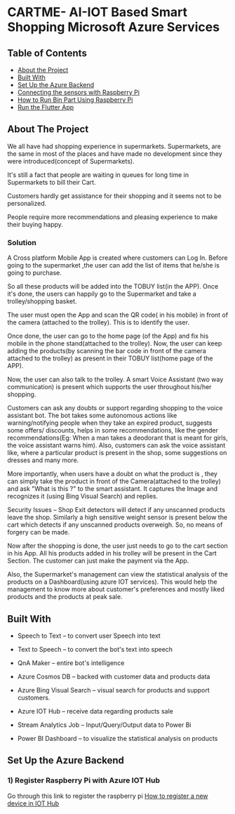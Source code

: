 # CARTME- AI-IOT Based Smart Shopping Microsoft Azure Services


<!-- TABLE OF CONTENTS -->
## Table of Contents
* [About the Project](#about-the-project)
* [Built With](#built-with)
* [Set Up the Azure Backend](#set-up-the-azure-backend)
* [Connecting the sensors with Raspberry Pi](#connecting-the-sensors-with-raspberry-Pi)
* [How to Run Bin Part Using Raspberry Pi](#how-to-run-bin-part-using-raspberry-pi)
* [Run the Flutter App](#run-the-flutter-app)


<!-- ABOUT THE PROJECT -->
## About The Project
We all have had shopping experience in supermarkets. Supermarkets, are the same in most of the places and have made no development since they were introduced(concept of Supermarkets).

It's still a fact that people are waiting in queues for long time in Supermarkets to bill their Cart.   

Customers hardly get assistance for their shopping and it seems not to be personalized.

People require more recommendations and pleasing experience to make their buying happy.

### Solution
A Cross platform Mobile App is created where customers can Log In. Before going to the supermarket ,the user can add the list of items that he/she is going to purchase.

So all these products will be added into the TOBUY list(in the APP). Once it's done, the users can happily go to the Supermarket and take a trolley/shopping basket.

The user must open the App and scan the QR code( in his mobile) in front of the camera (attached to the trolley). This is to identify the user.

Once done, the user can go to the home page (of the App) and fix his mobile in the phone stand(attached to the trolley). Now, the user can keep adding the products(by scanning the bar code in front of the camera attached to the trolley) as present in their TOBUY list(home page of the APP). 

Now, the user can also talk to the trolley. A smart Voice Assistant (two way communication) is present which supports the user throughout his/her shopping. 

Customers can ask any doubts or support regarding shopping to the voice assistant bot.
The bot takes some autonomous actions like warning/notifying people when they take an expired product, suggests some offers/ discounts, helps in some recommendations, like the gender recommendations(Eg: When a man takes a deodorant that is meant for girls, the voice assistant warns him).  Also, customers can ask the voice assistant like, where a particular product is present in the shop, some suggestions on dresses and many more.

More importantly, when users have a doubt on what the product is , they can simply take the product in front of the Camera(attached to the trolley) and ask "What is this ?" to the smart assistant. It captures the Image and recognizes it (using Bing Visual Search) and replies.

Security Issues – Shop Exit detectors will detect if any unscanned products leave the shop. Similarly a high sensitive weight sensor is present below the cart which detects if any unscanned products overweigh. So, no means of forgery can be made.

Now after the shopping is done, the user just needs to go to the cart section in his App. All his products added in his trolley will be present in the Cart Section. The customer can just make the payment via the App.

Also, the Supermarket's management can view the statistical analysis of the products on a Dashboard(using azure IOT services). This would help the management to know more about customer's preferences and mostly liked products and the products at peak sale.

## Built With
* Speech to Text – to convert user Speech into text

* Text to Speech – to convert the bot's text into speech 

* QnA Maker – entire bot's intelligence 

* Azure Cosmos DB – backed with customer data and products data

* Azure Bing Visual Search – visual search for products and support customers.

* Azure IOT Hub – receive data regarding products sale

* Stream Analytics Job – Input/Query/Output data to Power Bi

* Power BI Dashboard – to visualize the statistical analysis on products


## Set Up the Azure Backend
### 1) Register Raspberry Pi with Azure IOT Hub
Go through this link to register the raspberry pi [How to register a new device in IOT Hub](https://docs.microsoft.com/en-us/azure/iot-edge/how-to-register-device)
